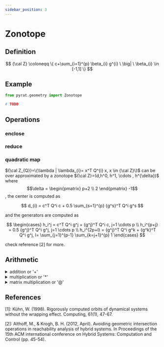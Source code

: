 ```yaml
---
sidebar_position: 3
---
```


# Zonotope

## Definition

$$
{\cal Z} \coloneqq \{
c+\sum_{i=1}^{p} \beta_{i} g^{i} \ \big| \ \beta_{i} \in [-1,1]
\}
$$

## Example

```python
from pyrat.geometry import Zonotope

# TODO
```

## Operations

### enclose

### reduce

### quadratic map

${\cal Z_{Q}}=\{\lambda | \lambda_{i}= x^T Q^{i} x, x \in {\cal Z}\}$ can be over approximated by a zonotope
${\cal Z}=(d,h^0, h^1, \cdots , h^{\delta})$ where $$\delta = \begin{pmatrix} p+2 \\ 2 \end{pmatrix} -1$$, the center is
computed as

$$
d_{i} = c^T Q^i c + 0.5 \sum_{s=1}^{p} {g^s}^T Q^i g^s
$$

and the generators are computed as

$$
\begin{cases}
h_i^j = c^T Q^i g^j + {g^j}^T Q^i c, j=1 \cdots p \\
h_i^{p+j} = 0.5 {g^j}^T Q^i g^j, j=1 \cdots p \\
h_i^{2p+l} = {g^j}^T Q^i g^k + {g^k}^T Q^i g^j, l= \sum_{j=1}^{p-1} \sum_{k=j+1}^{p} 1
\end{cases}
$$

check reference [2] for more.

## Arithmetic

<details>
<summary>addition or '+'</summary>
</details>

<details>
<summary>multiplication or '*'</summary>
</details>

<details>
<summary>matrix multiplication or '@'</summary>
</details>

## References

[1]: Kühn, W. (1998). Rigorously computed orbits of dynamical systems without the wrapping effect. Computing, 61(1),
47-67.

[2]: Althoff, M., & Krogh, B. H. (2012, April). Avoiding geometric intersection operations in reachability analysis of
hybrid systems. In Proceedings of the 15th ACM international conference on Hybrid Systems: Computation and Control (pp.
45-54).
